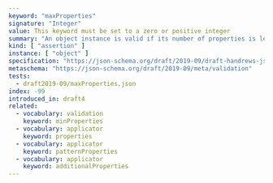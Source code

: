 ```yaml
---
keyword: "maxProperties"
signature: "Integer"
value: This keyword must be set to a zero or positive integer
summary: "An object instance is valid if its number of properties is less than, or equal to, the value of this keyword."
kind: [ "assertion" ]
instance: [ "object" ]
specification: "https://json-schema.org/draft/2019-09/draft-handrews-json-schema-validation-02#rfc.section.6.5.1"
metaschema: "https://json-schema.org/draft/2019-09/meta/validation"
tests:
  - draft2019-09/maxProperties.json
index: -99
introduced_in: draft4
related:
  - vocabulary: validation
    keyword: minProperties
  - vocabulary: applicator
    keyword: properties
  - vocabulary: applicator
    keyword: patternProperties
  - vocabulary: applicator
    keyword: additionalProperties
---
```

